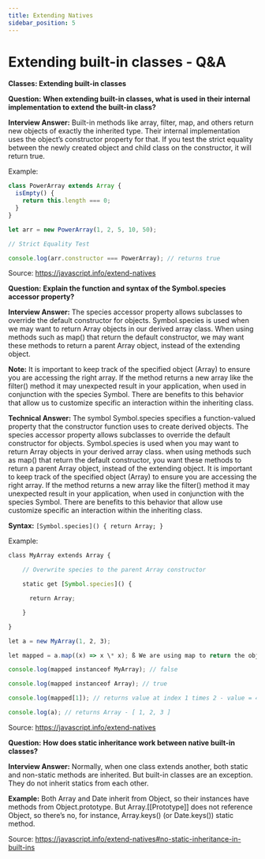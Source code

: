 ```yaml
---
title: Extending Natives
sidebar_position: 5
---
```


# Extending built-in classes - Q&A

**Classes: Extending built-in classes**

**Question:** **When extending built-in classes, what is used in their internal implementation to extend the built-in class?**

**Interview Answer:** Built-in methods like array, filter, map, and others return new objects of exactly the inherited type. Their internal implementation uses the object’s constructor property for that. If you test the strict equality between the newly created object and child class on the constructor, it will return true.

Example:

```js
class PowerArray extends Array {
  isEmpty() {
    return this.length === 0;
  }
}

let arr = new PowerArray(1, 2, 5, 10, 50);

// Strict Equality Test

console.log(arr.constructor === PowerArray); // returns true
```

Source: <https://javascript.info/extend-natives>

**Question:** **Explain the function and syntax of the Symbol.species accessor property?**

**Interview Answer:** The species accessor property allows subclasses to override the default constructor for objects. Symbol.species is used when we may want to return Array objects in our derived array class. When using methods such as map() that return the default constructor, we may want these methods to return a parent Array object, instead of the extending object.

**Note:** It is important to keep track of the specified object (Array) to ensure you are accessing the right array. If the method returns a new array like the filter() method it may unexpected result in your application, when used in conjunction with the species Symbol. There are benefits to this behavior that allow us to customize specific an interaction within the inheriting class.

**Technical Answer:** The symbol Symbol.species specifies a function-valued property that the constructor function uses to create derived objects. The species accessor property allows subclasses to override the default constructor for objects. Symbol.species is used when you may want to return Array objects in your derived array class. when using methods such as map() that return the default constructor, you want these methods to return a parent Array object, instead of the extending object. It is important to keep track of the specified object (Array) to ensure you are accessing the right array. If the method returns a new array like the filter() method it may unexpected result in your application, when used in conjunction with the species Symbol. There are benefits to this behavior that allow use customize specific an interaction within the inheriting class.

**Syntax:** `[Symbol.species]() { return Array; }`

Example:

```js
class MyArray extends Array {

    // Overwrite species to the parent Array constructor

    static get [Symbol.species]() {

      return Array;

    }

}

let a = new MyArray(1, 2, 3);

let mapped = a.map((x) => x \* x); ß We are using map to return the object constructor

console.log(mapped instanceof MyArray); // false

console.log(mapped instanceof Array); // true

console.log(mapped[1]); // returns value at index 1 times 2 - value = 4

console.log(a); // returns Array - [ 1, 2, 3 ]
```

Source: <https://javascript.info/extend-natives>

**Question:** **How does static inheritance work between native built-in classes?**

**Interview Answer:** Normally, when one class extends another, both static and non-static methods are inherited. But built-in classes are an exception. They do not inherit statics from each other.

**Example:** Both Array and Date inherit from Object, so their instances have methods from Object.prototype. But Array.[[Prototype]] does not reference Object, so there’s no, for instance, Array.keys() (or Date.keys()) static method.

Source: <https://javascript.info/extend-natives#no-static-inheritance-in-built-ins>
